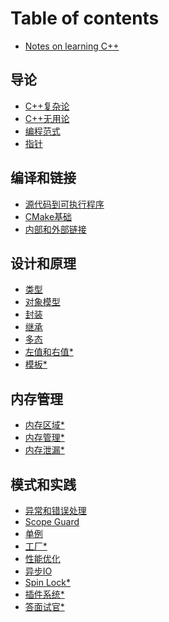 # Table of contents

* [Notes on learning C++](README.md)

## 导论

* [C++复杂论](basic/why_difficult.md)
* [C++无用论](basic/why_cpp.md)
* [编程范式](basic/paradigm.md)
* [指针](basic/pointer.md)

## 编译和链接

* [源代码到可执行程序](compile_link/cpp_to_exe.md)
* [CMake基础](compile_link/cmake_cookbook.md)
* [内部和外部链接](compile_link/intern_static.md)

## 设计和原理

* [类型](internals/types.md)
* [对象模型](internals/model.md)
* [封装](internals/encapsulation.md)
* [继承](internals/inheritance.md)
* [多态](internals/polymorphism.md)
* [左值和右值*](internals/lvalue_rvalue.md)
* [模板*](internals/template.md)

## 内存管理

* [内存区域*](memory/memory_layout.md)
* [内存管理*](memory/memory_management.md)
* [内存泄漏*](memory/memory_leak.md)

## 模式和实践

* [异常和错误处理](practices/exception.md)
* [Scope Guard](practices/scope_guard.md)
* [单例]()
* [工厂*](practices/factory.md)
* [性能优化]()
* [异步IO]()
* [Spin Lock*](practices/spin_lock.md)
* [插件系统*](practices/plugin_system.md)
* [答面试官*](practices/interview_questions.md)
